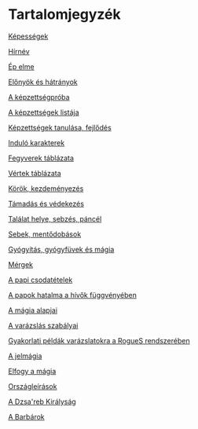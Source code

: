 # Tartalomjegyzék

[Képességek](szabalyok/kepessegek.md)

[Hírnév](szabalyok/hirnev.md)

[Ép elme]()

[Előnyök és hátrányok]()

[A képzettségpróba]()

[A képzettségek listája]()

[Képzettségek tanulása, fejlődés]()

[Induló karakterek]()

[Fegyverek táblázata]()

[Vértek táblázata]()

[Körök, kezdeményezés]()

[Támadás és védekezés]()

[Találat helye, sebzés, páncél]()

[Sebek, mentődobások]()

[Gyógyítás, gyógyfüvek és mágia]()

[Mérgek]()

[A papi csodatételek]()

[A papok hatalma a hívők függvényében]()

[A mágia alapjai]()

[A varázslás szabályai]()

[Gyakorlati példák varázslatokra a RogueS rendszerében]()

[A jelmágia]()

[Elfogy a mágia]()

[Országleírások]()

[A Dzsa'reb Királyság]()

[A Barbárok]()
